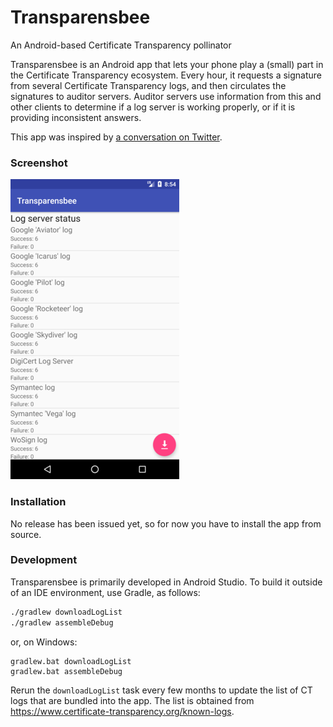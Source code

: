 # Transparensbee
An Android-based Certificate Transparency pollinator

Transparensbee is an Android app that lets your phone play a (small) part in
the Certificate Transparency ecosystem. Every hour, it requests a signature
from several Certificate Transparency logs, and then circulates the signatures
to auditor servers. Auditor servers use information from this and other clients
to determine if a log server is working properly, or if it is providing
inconsistent answers.

This app was inspired by
[a conversation on Twitter](https://twitter.com/divergentdave/status/846924002086064128).

### Screenshot
![Screenshot of app](/screenshot.png)

### Installation
No release has been issued yet, so for now you have to install the app from source.

### Development
Transparensbee is primarily developed in Android Studio. To build it outside of
an IDE environment, use Gradle, as follows:

```bash
./gradlew downloadLogList
./gradlew assembleDebug
```

or, on Windows:

```batch
gradlew.bat downloadLogList
gradlew.bat assembleDebug
```

Rerun the `downloadLogList` task every few months to update the list of CT
logs that are bundled into the app. The list is obtained from
https://www.certificate-transparency.org/known-logs.
